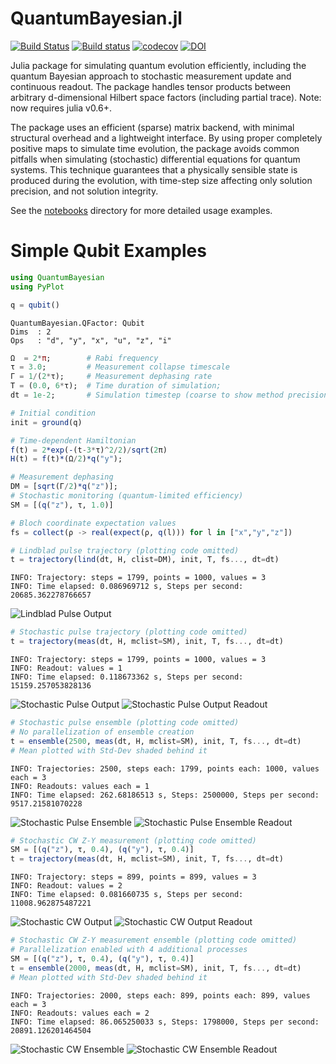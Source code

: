 # QuantumBayesian.jl

[![Build Status](https://travis-ci.org/justindressel/QuantumBayesian.jl.svg?branch=master)](https://travis-ci.org/justindressel/QuantumBayesian.jl)
[![Build status](https://ci.appveyor.com/api/projects/status/n15qirnjmygpqqwa?svg=true)](https://ci.appveyor.com/project/justindressel/quantumbayesian-jl)
[![codecov](https://codecov.io/gh/justindressel/QuantumBayesian.jl/branch/master/graph/badge.svg)](https://codecov.io/gh/justindressel/QuantumBayesian.jl)
[![DOI](https://zenodo.org/badge/74835141.svg)](https://zenodo.org/badge/latestdoi/74835141)

Julia package for simulating quantum evolution efficiently, including the quantum Bayesian approach to stochastic measurement update and continuous readout. The package handles tensor products between arbitrary d-dimensional Hilbert space factors (including partial trace). Note: now requires julia v0.6+.

The package uses an efficient (sparse) matrix backend, with minimal structural overhead and a lightweight interface. By using proper completely positive maps to simulate time evolution, the package avoids common pitfalls when simulating (stochastic) differential equations for quantum systems. This technique guarantees that a physically sensible state is produced during the evolution, with time-step size affecting only solution precision, and not solution integrity.

See the [notebooks](notebooks) directory for more detailed usage examples.

# Simple Qubit Examples
```julia
using QuantumBayesian
using PyPlot

q = qubit()
```

    QuantumBayesian.QFactor: Qubit
    Dims  : 2
    Ops   : "d", "y", "x", "u", "z", "i"

```julia
Ω  = 2*π;        # Rabi frequency
τ = 3.0;         # Measurement collapse timescale
Γ = 1/(2*τ);     # Measurement dephasing rate
T = (0.0, 6*τ);  # Time duration of simulation;
dt = 1e-2;       # Simulation timestep (coarse to show method precision)

# Initial condition
init = ground(q)

# Time-dependent Hamiltonian
f(t) = 2*exp(-(t-3*τ)^2/2)/sqrt(2π)
H(t) = f(t)*(Ω/2)*q("y");

# Measurement dephasing
DM = [sqrt(Γ/2)*q("z")];
# Stochastic monitoring (quantum-limited efficiency)
SM = [(q("z"), τ, 1.0)]

# Bloch coordinate expectation values 
fs = collect(ρ -> real(expect(ρ, q(l))) for l in ["x","y","z"])

# Lindblad pulse trajectory (plotting code omitted)
t = trajectory(lind(dt, H, clist=DM), init, T, fs..., dt=dt)
```

    INFO: Trajectory: steps = 1799, points = 1000, values = 3
    INFO: Time elapsed: 0.086969712 s, Steps per second: 20685.362278766657

![Lindblad Pulse Output](img/BlochRabiPulse.png)

```julia
# Stochastic pulse trajectory (plotting code omitted)
t = trajectory(meas(dt, H, mclist=SM), init, T, fs..., dt=dt)
```

    INFO: Trajectory: steps = 1799, points = 1000, values = 3
    INFO: Readout: values = 1
    INFO: Time elapsed: 0.118673362 s, Steps per second: 15159.257053828136

![Stochastic Pulse Output](img/BlochRabiPulseStochastic.png)
![Stochastic Pulse Output Readout](img/BlochRabiPulseStochasticReadout.png)

```julia
# Stochastic pulse ensemble (plotting code omitted)
# No parallelization of ensemble creation
t = ensemble(2500, meas(dt, H, mclist=SM), init, T, fs..., dt=dt)
# Mean plotted with Std-Dev shaded behind it
```

    INFO: Trajectories: 2500, steps each: 1799, points each: 1000, values each = 3
    INFO: Readouts: values each = 1
    INFO: Time elapsed: 262.68186513 s, Steps: 2500000, Steps per second: 9517.21581070228

![Stochastic Pulse Ensemble](img/BlochRabiPulseAverage2500.png)
![Stochastic Pulse Ensemble Readout](img/BlochRabiPulseAverage2500Readout.png)


```julia
# Stochastic CW Z-Y measurement (plotting code omitted)
SM = [(q("z"), τ, 0.4), (q("y"), τ, 0.4)]
t = trajectory(meas(dt, H, mclist=SM), init, T, fs..., dt=dt)
```

    INFO: Trajectory: steps = 899, points = 899, values = 3
    INFO: Readout: values = 2
    INFO: Time elapsed: 0.081660735 s, Steps per second: 11008.962875487221

![Stochastic CW Output](img/BlochRabiCWStochasticZY.png)
![Stochastic CW Output Readout](img/BlochRabiCWStochasticZYReadout.png)

```julia
# Stochastic CW Z-Y measurement ensemble (plotting code omitted)
# Parallelization enabled with 4 additional processes
SM = [(q("z"), τ, 0.4), (q("y"), τ, 0.4)]
t = ensemble(2000, meas(dt, H, mclist=SM), init, T, fs..., dt=dt)
# Mean plotted with Std-Dev shaded behind it
```

    INFO: Trajectories: 2000, steps each: 899, points each: 899, values each = 3
    INFO: Readouts: values each = 2
    INFO: Time elapsed: 86.065250033 s, Steps: 1798000, Steps per second: 20891.126201464504

![Stochastic CW Ensemble](img/BlochRabiCWStochasticZYAverage2000.png)
![Stochastic CW Ensemble Readout](img/BlochRabiCWStochasticZYReadoutAverage2000.png)
